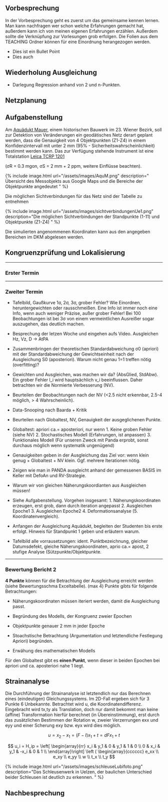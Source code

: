 ## Vorbesprechung

In der Vorbesprechung geht es zuerst um das gemeinsame kennen lernen. Man kann nachfragen wer schon welche Erfahrungen gemacht hat, außerdem kann ich von meinen eigenen Erfahrungen erzählen. Außerdem sollte die Verknüpfung zur Vorlesungen grob erfolgen. Die Folien aus dem TEACHING Ordner können für eine Einordnung herangezogen werden.

* Dies ist ein Bullet Point
* Dies auch

## Wiederholung Ausgleichung

* Darlegung Regression anhand von 2 und n-Punkten.

## Netzplanung


## Aufgabenstellung

Am [Aquädukt Mauer](https://www.google.de/maps/place/Aqu%C3%A4dukt+Mauer/@48.1467942,16.2804054,217a,35y,332.44h,42.2t/data=!3m1!1e3!4m5!3m4!1s0x476da7a0a0883c2f:0xe9f67ac66c54cf60!8m2!3d48.1483008!4d16.2795108?hl=de), einem historischen Bauwerk im 23. Wiener Bezirk, soll zur Detektion von Veränderungen ein geodätisches Netz derart geplant
werden, dass die Genauigkeit von 4 Objektpunkten (Z1-Z4) in einem Konfidenzintervall mit unter 2 mm (95% - Sicherheitswahrscheinlichkeit)
bestimmt werden kann. Das zur Verfügung stehende Instrument ist eine Totalstation [Leica TCRP 1201](http://www.kankou.co.jp/en/kumonos/downloads/Leica_TPS1200+.pdf)

(σR = 0.3 mgon, σS = 2 mm + 2 ppm, weitere Einflüsse beachten). 

{% include image.html url="/assets/images/AquM.png" description=" Übersicht des Messobjekts aus Google Maps und die Bereiche der Objektpunkte angedeutet
" %}

Die möglichen Sichtverbindungen für das Netz sind der Tabelle zu entnehmen

{% include image.html url="/assets/images/sichtverbindungenUe1.png" description="Die möglichen Sichtverbindungen der Standpunkte (1-11) und Objektpunkte (Z1-Z4)
" %}

Die simulierten angenommenen Koordinaten kann aus den angegeben Bereichen im DKM abgelesen werden.



## Kongruenzprüfung und Lokalisierung

---
### Erster Termin

---
### Zweiter Termin

* Tafelbild, Gaußkurve 1σ, 2σ, 3σ, grober Fehler? Wie Einordnen, heruntergewichten oder rausschmeißen. Eine Info ist immer noch eine Info, wenn auch weniger Präzise, außer grober Fehler! Bei 100 Beobachtungen ist bei 3σ von einem vermeintlichen Ausreißer sogar auszugehen, das deutlich machen.

* Besprechung der letzen Woche und eingehen aufs Video. Ausgleichen Hz, Vz, D -> AtPA

* Zusammenbringen der theoretischen Standardabweichung σ0 (apriori) mit der Standardabweichung der Gewichtseinheit nach der Ausgleichung S0 (aposteriori). Warum nicht genau 1=1 treffen nötig (overfitting)? 

* Gewichten und Ausgleichen, was machen wir da? (AbsGlied, StdAbw). Ein grober Fehler l_i wird hauptsächlich v_i beeinflussen. Daher betrachten wir die Normierte Verbesserung (NV).

* Beurteilen der Beobachtungen nach der NV (<2.5 nicht erkennbar, 2.5-4 möglich, > 4 Wahrscheinlich).

* Data-Snooping nach Baarda + Kritik

* Beurteilen nach Globaltest, NV, Genauigkeit der ausgeglichenen Punkte.

* Globaltest: apriori ca.= aposteriori, nur wenn 1. Keine groben Fehler (siehe NV) 2. Stochastisches Modell (Erfahrungen, ist anpassen) 3. Funktionales Modell (Für unseren Zweck mit Panda erprobt, sonst durchaus möglich wenn systematik ungenügend)

* Genauigkeiten geben in der Ausgleichung das Ziel vor: wenn klein genug + Globaltest + NV klein. Ggf. mehrere Iterationen nötig.

* Zeigen wie man in PANDA ausgleicht anhand der gemessenen BASIS im Keller mit DefoAn und RV-Strategie.

* Warum wir von gleichen Näherungskoordianten aus Ausgleichen müssen!

* Siehe Aufgabenstellung. Vorgehen insgesamt: 1. Näherungskoordinaten erzeugen, erst grob, dann durch iteration angepasst 2. Ausgleichen Epoche1 3. Ausgleichen Epoche2 4. Deformationsanalyse (5. Koordinatenvergleich). 

* Anfangen der Ausgleichung Aquädukt, begleiten der Studenten bis erste erfolgt. Hinweis für Standpunkt 1 geben und erläutern warum. 

* Tafelbild alle vorrausetzungen: ident. Punktbezeichnung, gleicher Datumsdefekt, gleiche Näherungskoordinaten, aprio ca.= apost, 2 stufige Analyse (Sützpunkte/Objektpunkte.


---
### Bewertung Bericht 2

**4 Punkte** können für die Betrachtung der Ausgleichung erreicht werden (siehe Bewertungsschma Exceltabelle). (max 4) Punkte gibts für folgende Betrachtungen:

* Näherungskoordinaten müssen iteriert werden, damit die Ausgleichung passt.

* Begründung des Modells, der Kongruenz zweier Epochen

* Objektpunkte genauer 2 mm in jeder Epoche

* Stoachstische Betrachtung (Argumentation und letztendliche Festlegung Apriori) begründen.

* Erwähung des mathematischen Modells

Für den Globaltest gibt es **einen Punkt**, wenn dieser in beiden Epochen bei apriori und ca. aposteriori nahe 1 liegt.

## Strainanalyse

Die Durchführung der Strainanalyse ist letztendlich nur das Berechnen eines (eindeutigen) Gleichungssystems. Im 2D-Fall ergeben sich für 3 Punkte 6 Unbekannte. Betrachtet wird u, die Koordinatendifferenz. Eingebracht wird tx,ty als Translation, doch nur damit bekommt man keine (affine) Transformation hierfür berechnet (in Übereinstimmung), erst durch das zusätzlichen Bestimmen der Rotation w, zweier Verzerrungen exx und eyy und einer Scherung exy bzw. eyx wird dies möglich.

$$
u = x_2 - x_1 = (F-I)x_1 + t = dFx_1 + t
$$

$$
u_i = H_ip = \left[ \begin{array}{rr}
x_i & y_1 & 0 & y_1 & 1 & 0 \\
0   & x_i & y_1 & -x_i & 0 & 1  \\
\end{array}\right]  
\left ( \begin{array}{cccccc}
e_xx \\
e_xy \\
e_yy \\
w \\
t_x \\
t_y 
$$

{% include image.html url="/assets/images/schleuseLubifoto.png" description="Das Schleusenwerk in Uelzen, der baulichen Unterschied beider Schleusen ist deutlich zu erkennen.
" %}



## Nachbesprechung
